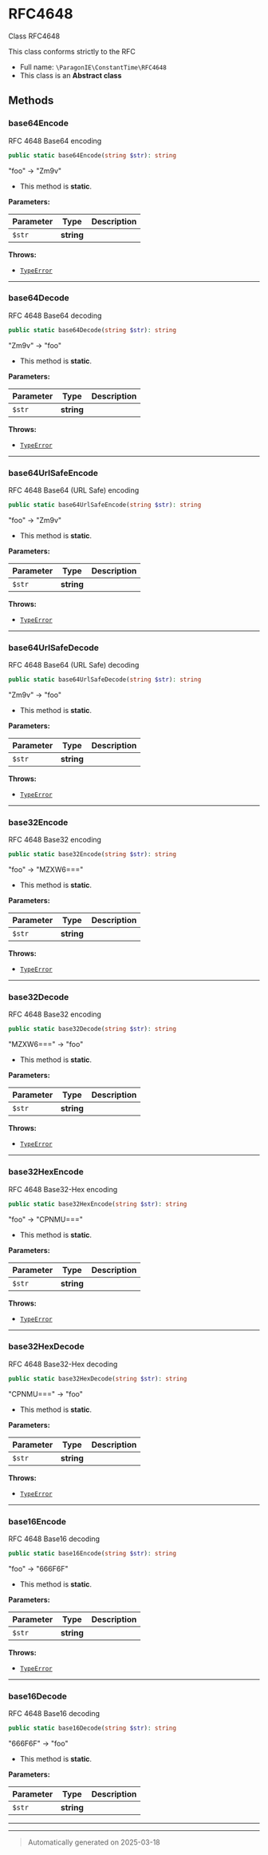 
# RFC4648

Class RFC4648

This class conforms strictly to the RFC

* Full name: `\ParagonIE\ConstantTime\RFC4648`
* This class is an **Abstract class**




## Methods


### base64Encode

RFC 4648 Base64 encoding

```php
public static base64Encode(string $str): string
```

"foo" -> "Zm9v"

* This method is **static**.




**Parameters:**

| Parameter | Type | Description |
|-----------|------|-------------|
| `$str` | **string** |  |




**Throws:**

- [`TypeError`](../../TypeError.md)



***

### base64Decode

RFC 4648 Base64 decoding

```php
public static base64Decode(string $str): string
```

"Zm9v" -> "foo"

* This method is **static**.




**Parameters:**

| Parameter | Type | Description |
|-----------|------|-------------|
| `$str` | **string** |  |




**Throws:**

- [`TypeError`](../../TypeError.md)



***

### base64UrlSafeEncode

RFC 4648 Base64 (URL Safe) encoding

```php
public static base64UrlSafeEncode(string $str): string
```

"foo" -> "Zm9v"

* This method is **static**.




**Parameters:**

| Parameter | Type | Description |
|-----------|------|-------------|
| `$str` | **string** |  |




**Throws:**

- [`TypeError`](../../TypeError.md)



***

### base64UrlSafeDecode

RFC 4648 Base64 (URL Safe) decoding

```php
public static base64UrlSafeDecode(string $str): string
```

"Zm9v" -> "foo"

* This method is **static**.




**Parameters:**

| Parameter | Type | Description |
|-----------|------|-------------|
| `$str` | **string** |  |




**Throws:**

- [`TypeError`](../../TypeError.md)



***

### base32Encode

RFC 4648 Base32 encoding

```php
public static base32Encode(string $str): string
```

"foo" -> "MZXW6==="

* This method is **static**.




**Parameters:**

| Parameter | Type | Description |
|-----------|------|-------------|
| `$str` | **string** |  |




**Throws:**

- [`TypeError`](../../TypeError.md)



***

### base32Decode

RFC 4648 Base32 encoding

```php
public static base32Decode(string $str): string
```

"MZXW6===" -> "foo"

* This method is **static**.




**Parameters:**

| Parameter | Type | Description |
|-----------|------|-------------|
| `$str` | **string** |  |




**Throws:**

- [`TypeError`](../../TypeError.md)



***

### base32HexEncode

RFC 4648 Base32-Hex encoding

```php
public static base32HexEncode(string $str): string
```

"foo" -> "CPNMU==="

* This method is **static**.




**Parameters:**

| Parameter | Type | Description |
|-----------|------|-------------|
| `$str` | **string** |  |




**Throws:**

- [`TypeError`](../../TypeError.md)



***

### base32HexDecode

RFC 4648 Base32-Hex decoding

```php
public static base32HexDecode(string $str): string
```

"CPNMU===" -> "foo"

* This method is **static**.




**Parameters:**

| Parameter | Type | Description |
|-----------|------|-------------|
| `$str` | **string** |  |




**Throws:**

- [`TypeError`](../../TypeError.md)



***

### base16Encode

RFC 4648 Base16 decoding

```php
public static base16Encode(string $str): string
```

"foo" -> "666F6F"

* This method is **static**.




**Parameters:**

| Parameter | Type | Description |
|-----------|------|-------------|
| `$str` | **string** |  |




**Throws:**

- [`TypeError`](../../TypeError.md)



***

### base16Decode

RFC 4648 Base16 decoding

```php
public static base16Decode(string $str): string
```

"666F6F" -> "foo"

* This method is **static**.




**Parameters:**

| Parameter | Type | Description |
|-----------|------|-------------|
| `$str` | **string** |  |





***


***
> Automatically generated on 2025-03-18
